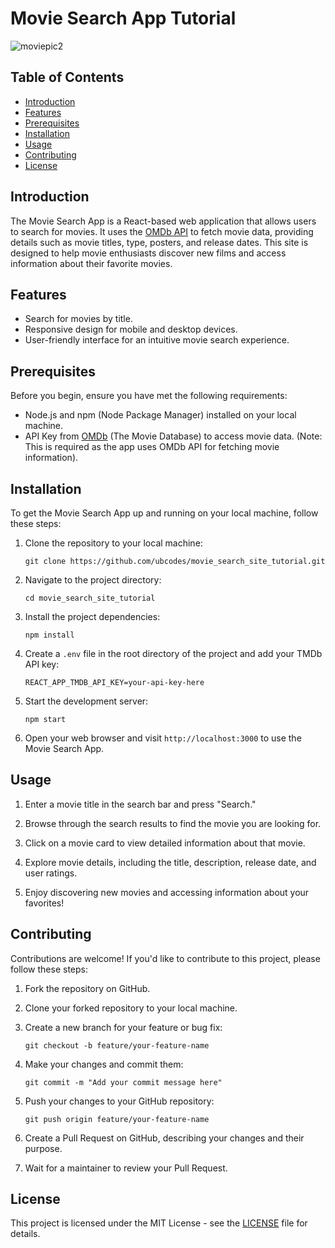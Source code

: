 
# Movie Search App Tutorial

![moviepic2](https://github.com/ubcodes/movie_search_site_tutorial/assets/101749091/b54042e1-8be8-45c9-9dee-3f47ddec671b)


## Table of Contents

- [Introduction](#introduction)
- [Features](#features)
- [Prerequisites](#prerequisites)
- [Installation](#installation)
- [Usage](#usage)
- [Contributing](#contributing)
- [License](#license)

## Introduction

The Movie Search App is a React-based web application that allows users to search for  movies. It uses the [OMDb API](https://www.omdbapi.com/) to fetch movie data, providing details such as movie titles, type, posters, and release dates. This site is designed to help movie enthusiasts discover new films and access information about their favorite movies.

## Features

- Search for movies by title.
- Responsive design for mobile and desktop devices.
- User-friendly interface for an intuitive movie search experience.

## Prerequisites

Before you begin, ensure you have met the following requirements:

- Node.js and npm (Node Package Manager) installed on your local machine.
- API Key from [OMDb](https://www.omdbapi.com/) (The Movie Database) to access movie data. (Note: This is required as the app uses OMDb API for fetching movie information).

## Installation

To get the Movie Search App up and running on your local machine, follow these steps:

1. Clone the repository to your local machine:

   ```shell
   git clone https://github.com/ubcodes/movie_search_site_tutorial.git
   ```

2. Navigate to the project directory:

   ```shell
   cd movie_search_site_tutorial
   ```

3. Install the project dependencies:

   ```shell
   npm install
   ```

4. Create a `.env` file in the root directory of the project and add your TMDb API key:

   ```shell
   REACT_APP_TMDB_API_KEY=your-api-key-here
   ```

5. Start the development server:

   ```shell
   npm start
   ```

6. Open your web browser and visit `http://localhost:3000` to use the Movie Search App.

## Usage

1. Enter a movie title in the search bar and press "Search."

2. Browse through the search results to find the movie you are looking for.

3. Click on a movie card to view detailed information about that movie.

4. Explore movie details, including the title, description, release date, and user ratings.

5. Enjoy discovering new movies and accessing information about your favorites!

## Contributing

Contributions are welcome! If you'd like to contribute to this project, please follow these steps:

1. Fork the repository on GitHub.

2. Clone your forked repository to your local machine.

3. Create a new branch for your feature or bug fix:

   ```shell
   git checkout -b feature/your-feature-name
   ```

4. Make your changes and commit them:

   ```shell
   git commit -m "Add your commit message here"
   ```

5. Push your changes to your GitHub repository:

   ```shell
   git push origin feature/your-feature-name
   ```

6. Create a Pull Request on GitHub, describing your changes and their purpose.

7. Wait for a maintainer to review your Pull Request.

## License

This project is licensed under the MIT License - see the [LICENSE](LICENSE) file for details.

